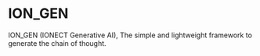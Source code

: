 # ION_GEN
ION_GEN (IONECT Generative AI), The simple and lightweight framework to generate the chain of thought.